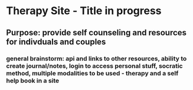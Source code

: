 # Therapy Site - Title in progress

## Purpose: provide self counseling and resources for indivduals and couples

### general brainstorm: api and links to other resources, ability to create journal/notes, login to access personal stuff, socratic method, multiple modalities to be used - therapy and a self help book in a site
